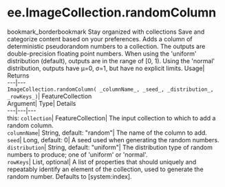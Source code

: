  
#  ee.ImageCollection.randomColumn 
bookmark_borderbookmark Stay organized with collections  Save and categorize content based on your preferences.
Adds a column of deterministic pseudorandom numbers to a collection. The outputs are double-precision floating point numbers. When using the 'uniform' distribution (default), outputs are in the range of [0, 1). Using the 'normal' distribution, outputs have μ=0, σ=1, but have no explicit limits. 
Usage| Returns  
---|---  
`ImageCollection.randomColumn( _columnName_, _seed_, _distribution_, _rowKeys_)`| FeatureCollection  
Argument| Type| Details  
---|---|---  
this: `collection`| FeatureCollection| The input collection to which to add a random column.  
`columnName`| String, default: "random"| The name of the column to add.  
`seed`| Long, default: 0| A seed used when generating the random numbers.  
`distribution`| String, default: "uniform"| The distribution type of random numbers to produce; one of 'uniform' or 'normal'.  
`rowKeys`| List, optional| A list of properties that should uniquely and repeatably identify an element of the collection, used to generate the random number. Defaults to [system:index].  
